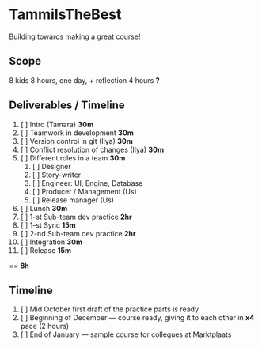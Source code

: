 # TammiIsTheBest

Building towards making a great course!

## Scope

8 kids 8 hours, one day, + reflection 4 hours **?**

## Deliverables / Timeline

1. [ ] Intro (Tamara) **30m**
1. [ ] Teamwork in development **30m**
1. [ ] Version control in git (Ilya) **30m**
1. [ ] Conflict resolution of changes (Ilya) **30m**
1. [ ] Different roles in a team **30m**
    1. [ ] Designer
    1. [ ] Story-writer
    1. [ ] Engineer: UI, Engine, Database
    1. [ ] Producer / Management (Us)
    1. [ ] Release manager (Us)
1. [ ] Lunch **30m**
1. [ ] 1-st Sub-team dev practice **2hr**
1. [ ] 1-st Sync **15m**
1. [ ] 2-nd Sub-team dev practice **2hr**
1. [ ] Integration **30m**
1. [ ] Release **15m**

== **8h**

## Timeline

1. [ ] Mid October first draft of the practice parts is ready
1. [ ] Beginning of December — course ready, giving it to each other in **x4** pace (2 hours)
1. [ ] End of January — sample course for collegues at Marktplaats
